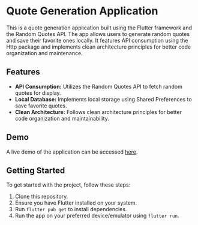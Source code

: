 # Quote Generation Application

This is a quote generation application built using the Flutter framework and the Random Quotes API. The app allows users to generate random quotes and save their favorite ones locally. It features API consumption using the Http package and implements clean architecture principles for better code organization and maintenance.

## Features

- **API Consumption:** Utilizes the Random Quotes API to fetch random quotes for display.
- **Local Database:** Implements local storage using Shared Preferences to save favorite quotes.
- **Clean Architecture:** Follows clean architecture principles for better code organization and maintainability.

## Demo

A live demo of the application can be accessed [here](https://www.mediafire.com/file/r41u248nj7g1yka/app-release.apk/file).

## Getting Started

To get started with the project, follow these steps:

1. Clone this repository.
2. Ensure you have Flutter installed on your system.
3. Run `flutter pub get` to install dependencies.
4. Run the app on your preferred device/emulator using `flutter run`.
